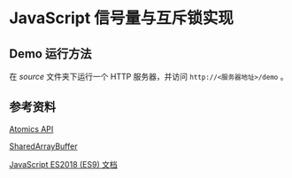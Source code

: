 # JavaScript 信号量与互斥锁实现

## Demo 运行方法

在 *source* 文件夹下运行一个 HTTP 服务器，并访问 `http://<服务器地址>/demo` 。

## 参考资料

[Atomics API](https://developer.mozilla.org/en-US/docs/Web/JavaScript/Reference/Global_Objects/Atomics)

[SharedArrayBuffer](https://developer.mozilla.org/en-US/docs/Web/JavaScript/Reference/Global_Objects/SharedArrayBuffer)

[JavaScript ES2018 (ES9) 文档](https://www.ecma-international.org/publications/files/ECMA-ST/Ecma-262.pdf)

